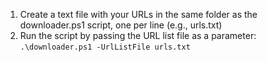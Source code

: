 
1. Create a text file with your URLs in the same folder as the downloader.ps1 script, one per line (e.g., urls.txt)
2. Run the script by passing the URL list file as a parameter: `.\downloader.ps1 -UrlListFile urls.txt`
